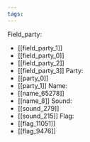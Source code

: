 ```yaml
---
tags:
---
```

Field_party:
- [[field_party_1]]
- [[field_party_0]]
- [[field_party_2]]
- [[field_party_3]]
Party:
- [[party_0]]
- [[party_1]]
Name:
- [[name_65278]]
- [[name_8]]
Sound:
- [[sound_279]]
- [[sound_215]]
Flag:
- [[flag_11051]]
- [[flag_9476]]
